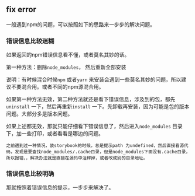## fix error

一般遇到npm的问题，可以按照如下的思路来一步步的解决问题。



### 错误信息比较迷糊

如果返回的npm错误信息看不懂，或者莫名其妙的话。

第一种方法：删除`node_modules`， 然后重新全部安装

说明：有时候混合时候`npm` 或者`yarn` 来安装会遇到一些莫名其妙的问题，所以建议不要混合用。或者不同的npm源混合用。



如果第一种方法无效，第二种方法就还是看下错误信息，涉及到的包，都先`uninstall` 一下，然后再重新`install` 一下。先卸载再安装，因为可能是包的版本问题。大部分多是版本问题。



如果上述都无效，那就只能仔细看下错误信息了，然后进入`node_modules` 目录下，加一些打印，或者看看是哪边的问题。

```
之前遇到过一种情况，装storybook的时候，总是提示path 为undefined，然后直接看源代码，发现是要查找node_modules/.cache目录，但是node_modules下面没有.cache目录，所以报错，，解决办法就是直接在源码中注释掉，或者改成别的目录地址。
```





### 错误信息比较明确

那就按照着错误信息的提示，一步步来解决了。